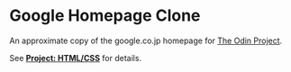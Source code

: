# Google Homepage Clone

An approximate copy of the google.co.jp homepage for [The Odin Project](http://www.theodinproject.com/).

See **[Project: HTML/CSS](http://www.theodinproject.com/web-development-101/html-css)** for details.
